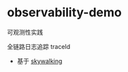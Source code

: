 # observability-demo
可观测性实践

全链路日志追踪 traceId

- 基于 [skywalking](https://skywalking.apache.org/docs/main/v10.0.0/readme/)

